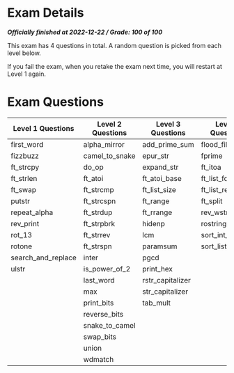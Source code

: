 # Exam Details
***Officially finished at 2022-12-22 / Grade: 100 of 100***

This exam has 4 questions in total. A random question is picked from each level below.

If you fail the exam, when you retake the exam next time, you will restart at Level 1 again.

# Exam Questions
| Level 1 Questions  | Level 2 Questions | Level 3 Questions | Level 4 Questions |
|--------------------|-------------------|-------------------|-------------------|
| first_word         | alpha_mirror      | add_prime_sum     | flood_fill        |
| fizzbuzz           | camel_to_snake    | epur_str          | fprime            |
| ft_strcpy          | do_op             | expand_str        | ft_itoa           |
| ft_strlen          | ft_atoi           | ft_atoi_base      | ft_list_foreach   |
| ft_swap            | ft_strcmp         | ft_list_size      | ft_list_remove_if |
| putstr             | ft_strcspn        | ft_range          | ft_split          |
| repeat_alpha       | ft_strdup         | ft_rrange         | rev_wstr          |
| rev_print          | ft_strpbrk        | hidenp            | rostring          |
| rot_13             | ft_strrev         | lcm               | sort_int_tab      |
| rotone             | ft_strspn         | paramsum          | sort_list         |
| search_and_replace | inter             | pgcd              |                   |
| ulstr              | is_power_of_2     | print_hex         |                   |
|                    | last_word         | rstr_capitalizer  |                   |
|                    | max               | str_capitalizer   |                   |
|                    | print_bits        | tab_mult          |                   |
|                    | reverse_bits      |                   |                   |
|                    | snake_to_camel    |                   |                   |
|                    | swap_bits         |                   |                   |
|                    | union             |                   |                   |
|                    | wdmatch           |                   |                   |
